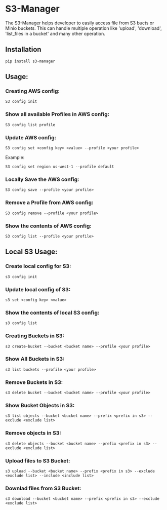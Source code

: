 # S3-Manager

The S3-Manager helps developer to easily access file from S3 bucts or Minio buckets. This can handle multiple operation like 'upload', 'download', 'list_files in a bucket' and many other operation.

## Installation
```
pip install s3-manager
```

## Usage:
### Creating AWS config:
```
S3 config init
```

### Show all available Profiles in AWS config:
```
S3 config list profile
```

### Update AWS config:
```
S3 config set <config key> <value> --profile <your profile>
```
Example:
```
S3 config set region us-west-1 --profile default
```

### Locally Save the AWS config:
```
S3 config save --profile <your profile>
```

### Remove a Profile from AWS config:
```
S3 config remove --profile <your profile>
```

### Show the contents of AWS config:
```
S3 config list --profile <your profile>
```
## Local S3 Usage:
### Create local config for S3:
```
s3 config init
```
### Update local config of S3:
```
s3 set <config key> <value>
```

### Show the contents of local S3 config:
```
s3 config list
```

### Creating Buckets in S3:
```
s3 create-bucket --bucket <bucket name> --profile <your profile>
```

### Show All Buckets in S3:
```
s3 list buckets --profile <your profile>
```

### Remove Buckets in S3:
```
s3 delete bucket --bucket <bucket name> --profile <your profile>
```

### Show Bucket Objects in S3:
```
s3 list objects --bucket <bucket name> --prefix <prefix in s3> --exclude <exclude list>
```

### Remove objects in S3:
```
s3 delete objects --bucket <bucket name> --prefix <prefix in s3> --exclude <exclude list>
```

### Upload files to S3 Bucket:
```
s3 upload --bucket <bucket name> --prefix <prefix in s3> --exclude <exclude list> --include <include list>
```

### Downlad files from S3 Bucket:
```
s3 download --bucket <bucket name> --prefix <prefix in s3> --exclude <exclude list>
```

